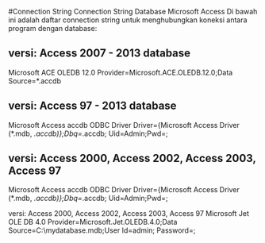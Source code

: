 #Connection String
Connection String Database Microsoft Access
Di bawah ini adalah daftar connection string untuk menghubungkan koneksi antara program dengan database:
## versi: Access 2007 - 2013 database
Microsoft ACE OLEDB 12.0
Provider=Microsoft.ACE.OLEDB.12.0;Data Source=*.accdb

## versi: Access 97 - 2013 database
Microsoft Access accdb ODBC Driver
Driver={Microsoft Access Driver (*.mdb, *.accdb)};Dbq=*.accdb;
Uid=Admin;Pwd=;

## versi: Access 2000, Access 2002, Access 2003, Access 97
Microsoft Access accdb ODBC Driver
Driver={Microsoft Access Driver (*.mdb, *.accdb)};Dbq=*.accdb;
Uid=Admin;Pwd=;

versi: Access 2000, Access 2002, Access 2003, Access 97
Microsoft Jet OLE DB 4.0
Provider=Microsoft.Jet.OLEDB.4.0;Data Source=C:\mydatabase.mdb;User Id=admin;
Password=;
